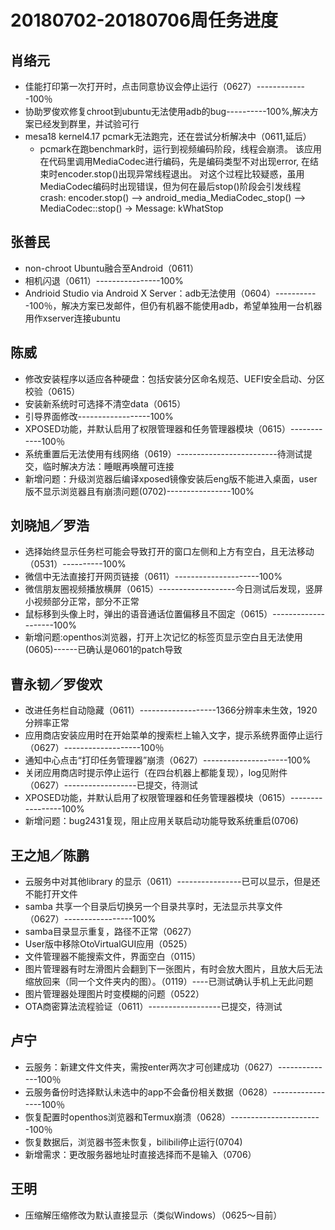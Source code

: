 # 20180702-20180706周任务进度

## 肖络元
- 佳能打印第一次打开时，点击同意协议会停止运行（0627）-------------100％
- 协助罗俊欢修复chroot到ubuntu无法使用adb的bug----------100%,解决方案已经发到群里，并试验可行
- mesa18 kernel4.17 pcmark无法跑完，还在尝试分析解决中（0611,延后）
   - pcmark在跑benchmark时，运行到视频编码阶段，线程会崩溃。
该应用在代码里调用MediaCodec进行编码，先是编码类型不对出现error, 在结束时encoder.stop()出现异常线程退出。
对这个过程比较疑惑，虽用MediaCodec编码时出现错误，但为何在最后stop()阶段会引发线程crash:
encoder.stop() --> android_media_MediaCodec_stop() --> MediaCodec::stop() -> Message: kWhatStop

## 张善民
- non-chroot Ubuntu融合至Android（0611）
- 相机闪退（0611）----------------100%
- Andrioid Studio via Android X Server：adb无法使用（0604）-----------100％，解决方案已发邮件，但仍有机器不能使用adb，希望单独用一台机器用作xserver连接ubuntu

## 陈威
- 修改安装程序以适应各种硬盘：包括安装分区命名规范、UEFI安全启动、分区校验（0615）
- 安装新系统时可选择不清空data（0615）
- 引导界面修改------------------100%
- XPOSED功能，并默认启用了权限管理器和任务管理器模块（0615）------------100％
- 系统重置后无法使用有线网络（0619）-------------------------待测试提交，临时解决方法：睡眠再唤醒可连接
- 新增问题：升级浏览器后编译xposed镜像安装后eng版不能进入桌面，user版不显示浏览器且有崩溃问题(0702)----------------100%

## 刘晓旭／罗浩
- 选择始终显示任务栏可能会导致打开的窗口左侧和上方有空白，且无法移动（0531）----------100%
- 微信中无法直接打开网页链接（0611）---------------------100%
- 微信朋友圈视频播放横屏（0615）-------------------今日测试后发现，竖屏小视频部分正常，部分不正常
- 鼠标移到头像上时，弹出的语音通话位置偏移且不固定（0615）--------------------100%
- 新增问题:openthos浏览器，打开上次记忆的标签页显示空白且无法使用(0605)------已确认是0601的patch导致

## 曹永韧／罗俊欢
- 改进任务栏自动隐藏（0611）-------------------1366分辨率未生效，1920分辨率正常
- 应用商店安装应用时在开始菜单的搜索栏上输入文字，提示系统界面停止运行（0627）-------------------100％
- 通知中心点击“打印任务管理器”崩溃（0627）---------------------100%
- 关闭应用商店时提示停止运行（在四台机器上都能复现），log见附件（0627）------------------已提交，待测试
- XPOSED功能，并默认启用了权限管理器和任务管理器模块（0615）-----------------100%
- 新增问题：bug2431复现，阻止应用关联启动功能导致系统重启(0706)

## 王之旭／陈鹏
- 云服务中对其他library 的显示（0611）----------------已可以显示，但是还不能打开文件
- samba 共享一个目录后切换另一个目录共享时，无法显示共享文件（0627）-----------------100%
- samba目录显示重复，路径不正常（0627）
- User版中移除OtoVirtualGUI应用（0525）
- 文件管理器不能搜索文件，界面空白（0115）
- 图片管理器有时左滑图片会翻到下一张图片，有时会放大图片，且放大后无法缩放回来（同一个文件夹内的图）。（0119）----已测试确认手机上无此问题
- 图片管理器处理图片时变模糊的问题（0522）
- OTA商密算法流程验证（0611）------------------已提交，待测试

## 卢宁
- 云服务：新建文件文件夹，需按enter两次才可创建成功（0627）--------------100％
- 云服务备份时选择默认未选中的app不会备份相关数据（0628）-----------------100％
- 恢复配置时openthos浏览器和Termux崩溃（0628）-----------------------100％
- 恢复数据后，浏览器书签未恢复，bilibili停止运行(0704)
- 新增需求：更改服务器地址时直接选择而不是输入（0706）

## 王明
- 压缩解压缩修改为默认直接显示（类似Windows）（0625～目前）
